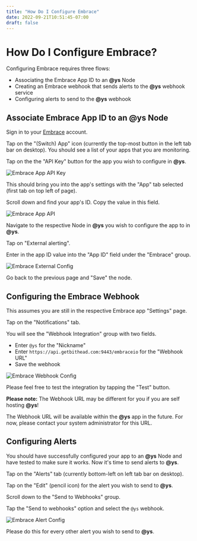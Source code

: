 ```yaml
---
title: "How Do I Configure Embrace"
date: 2022-09-21T10:51:45-07:00
draft: false
---
```


# How Do I Configure Embrace?

Configuring Embrace requires three flows:
- Associating the Embrace App ID to an **@ys** Node
- Creating an Embrace webhook that sends alerts to the **@ys** webhook service
- Configuring alerts to send to the **@ys** webhook

## Associate Embrace App ID to an **@ys** Node

Sign in to your [Embrace](https://embrace.io) account.

Tap on the "(Switch) App" icon (currently the top-most button in the left tab bar on desktop). You should see a list of your apps that you are monitoring.

Tap on the the "API Key" button for the app you wish to configure in **@ys**.

![Embrace App API Key](/help/img/embrace-app.png)

This should bring you into the app's settings with the "App" tab selected (first tab on top left of page).

Scroll down and find your app's ID. Copy the value in this field.

![Embrace App API](/help/img/embrace-app-id.png)

Navigate to the respective Node in **@ys** you wish to configure the app to in **@ys**.

Tap on "External alerting".

Enter in the app ID value into the "App ID" field under the "Embrace" group.

![Embrace External Config](/help/img/embrace-external-config.png)

Go back to the previous page and "Save" the node.

## Configuring the Embrace Webhook

This assumes you are still in the respective Embrace app "Settings" page.

Tap on the "Notifications" tab.

You will see the "Webhook Integration" group with two fields.

- Enter `@ys` for the "Nickname"
- Enter `https://api.getbithead.com:9443/embraceio` for the "Webhook URL"
- Save the webhook

![Embrace Webhook Config](/help/img/embrace-webhook-config.png)

Please feel free to test the integration by tapping the "Test" button.

**Please note:** The Webhook URL may be different for you if you are self hosting **@ys**!

The Webhook URL will be available within the **@ys** app in the future. For now, please contact your system administrator for this URL.

## Configuring Alerts

You should have successfully configured your app to an **@ys** Node and have tested to make sure it works. Now it's time to send alerts to **@ys**.

Tap on the "Alerts" tab (currently bottom-left on left tab bar on desktop).

Tap on the "Edit" (pencil icon) for the alert you wish to send to **@ys**.

Scroll down to the "Send to Webhooks" group.

Tap the "Send to webhooks" option and select the `@ys` webhook.

![Embrace Alert Config](/help/img/embrace-alert-config.png)

Please do this for every other alert you wish to send to **@ys**.
